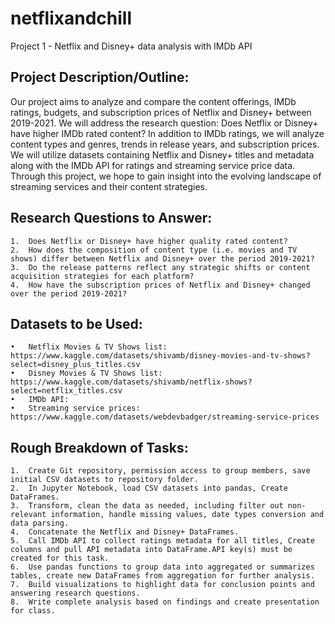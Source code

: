 # netflixandchill
Project 1 - Netflix and Disney+ data analysis with IMDb API

## Project Description/Outline:
Our project aims to analyze and compare the content offerings, IMDb ratings, budgets, and subscription prices of Netflix and Disney+ between 2019-2021. We will address the research question: Does Netflix or Disney+ have higher IMDb rated content? In addition to IMDb ratings, we will analyze content types and genres, trends in release years, and subscription prices. We will utilize datasets containing Netflix and Disney+ titles and metadata along with the IMDb API for ratings and streaming service price data. Through this project, we hope to gain insight into the evolving landscape of streaming services and their content strategies.

## Research Questions to Answer:
    1.	Does Netflix or Disney+ have higher quality rated content?
    2.	How does the composition of content type (i.e. movies and TV shows) differ between Netflix and Disney+ over the period 2019-2021?
    3.	Do the release patterns reflect any strategic shifts or content acquisition strategies for each platform?
    4.	How have the subscription prices of Netflix and Disney+ changed over the period 2019-2021?

## Datasets to be Used:
    •	Netflix Movies & TV Shows list: https://www.kaggle.com/datasets/shivamb/disney-movies-and-tv-shows?select=disney_plus_titles.csv 
    •	Disney Movies & TV Shows list: https://www.kaggle.com/datasets/shivamb/netflix-shows?select=netflix_titles.csv 
    •	IMDb API: 
    •	Streaming service prices: https://www.kaggle.com/datasets/webdevbadger/streaming-service-prices 

## Rough Breakdown of Tasks:
    1.	Create Git repository, permission access to group members, save initial CSV datasets to repository folder.
    2.	In Jupyter Notebook, load CSV datasets into pandas, Create DataFrames.
    3.	Transform, clean the data as needed, including filter out non-relevant information, handle missing values, date types conversion and data parsing.
    4.	Concatenate the Netflix and Disney+ DataFrames.
    5.	Call IMDb API to collect ratings metadata for all titles, Create columns and pull API metadata into DataFrame.API key(s) must be created for this task.
    6.	Use pandas functions to group data into aggregated or summarizes tables, create new DataFrames from aggregation for further analysis.
    7.	Build visualizations to highlight data for conclusion points and answering research questions.
    8.	Write complete analysis based on findings and create presentation for class.
